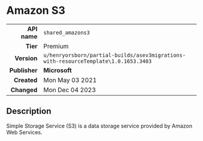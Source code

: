 # Amazon S3
| | |
|-:|-|
|**API name**|`shared_amazons3`|
|**Tier**|Premium|
|**Version**|`u/henryorsborn/partial-builds/asev3migrations-with-resourceTemplate\1.0.1653.3403`|
|**Publisher**|**Microsoft**|
|**Created**|Mon May 03 2021|
|**Changed**|Mon Dec 04 2023|

## Description
Simple Storage Service (S3) is a data storage service provided by Amazon Web Services.
